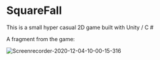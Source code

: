 # SquareFall

This is a small hyper casual 2D game built with Unity / C #

A fragment from the game:

![Screenrecorder-2020-12-04-10-00-15-316](https://user-images.githubusercontent.com/61540976/101167549-18b69c80-364b-11eb-823f-24603cff5fe3.gif)
